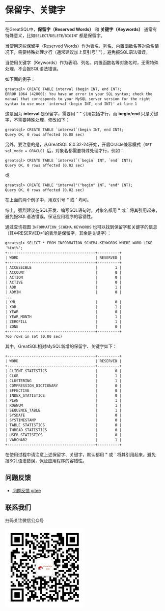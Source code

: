 # 保留字、关键字
---


在GreatSQL中，**保留字（Reserved Words）** 和 **关键字（Keywords）** 通常有特殊意义，比如`SELECT`/`DELETE`/`BIGINT` 都是保留字。

当使用这些保留字（Reserved Words）作为表名、列名、内置函数名等对象名情况下，需要特殊处理才行（通常建议加上反引号"`"），避免报SQL语法错误。

当使用关键字（Keywords）作为表明、列名、内置函数名等对象名时，无需特殊处理，不会报SQL语法错误。

如下面的例子：
```
greatsql> CREATE TABLE interval (begin INT, end INT);
ERROR 1064 (42000): You have an error in your SQL syntax; check the manual that corresponds to your MySQL server version for the right syntax to use near 'interval (begin INT, end INT)' at line 1
```

这是因为 **interval** 是保留字，需要用 "`" 引用包括才行，而 **begin**/**end** 只是关键字，不需要特殊处理，修改如下：
```
greatsql> CREATE TABLE `interval`(begin INT, end INT);
Query OK, 0 rows affected (0.08 sec)
```

另外，要注意的是，从GreatSQL 8.0.32-24开始，开启Oracle兼容模式（`SET sql_mode = ORACLE`）后，对象名都需要特殊处理才行，例如：
```
greatsql> CREATE TABLE `interval`(`begin` INT, `end` INT);
Query OK, 0 rows affected (0.02 sec)
```
或
```
greatsql> CREATE TABLE "interval"("begin" INT, "end" INT);
Query OK, 0 rows affected (0.02 sec)
```
在上面的两个例子中，用双引号 **"** 或 **`** 均可。

综上，强烈建议在SQL开发、编写SQL语句时，对象名都用 **"** 或 **`** 将其引用起来，避免报SQL语法错误，保证应用程序的容错性。

通过查询视图 `INFORMATION_SCHEMA.KEYWORDS` 也可以找到保留字和关键字的信息（其中RESERVED=1的表示是保留字，其余是关键字）：
```
greatsql> SELECT * FROM INFORMATION_SCHEMA.KEYWORDS WHERE WORD LIKE '%int%';
+----------------------------------------+----------+
| WORD                                   | RESERVED |
+----------------------------------------+----------+
| ACCESSIBLE                             |        1 |
| ACCOUNT                                |        0 |
| ACTION                                 |        0 |
| ACTIVE                                 |        0 |
| ADD                                    |        1 |
| ADMIN                                  |        0 |
...
| XML                                    |        0 |
| XOR                                    |        1 |
| YEAR                                   |        0 |
| YEAR_MONTH                             |        1 |
| ZEROFILL                               |        1 |
| ZONE                                   |        0 |
+----------------------------------------+----------+
766 rows in set (0.00 sec)
```

其中，GreatSQL相对MySQL新增的保留字、关键字如下：
```
+----------------------------------------+----------+
| WORD                                   | RESERVED |
+----------------------------------------+----------+
| CLIENT_STATISTICS                      |        0 |
| CLOB                                   |        1 |
| CLUSTERING                             |        1 |
| COMPRESSION_DICTIONARY                 |        0 |
| EFFECTIVE                              |        0 |
| INDEX_STATISTICS                       |        0 |
| PLAN                                   |        1 |
| ROWNUM                                 |        1 |
| SEQUENCE_TABLE                         |        1 |
| SYSDATE                                |        0 |
| SYSTIMESTAMP                           |        0 |
| TABLE_STATISTICS                       |        0 |
| THREAD_STATISTICS                      |        0 |
| USER_STATISTICS                        |        0 |
| VARCHAR2                               |        1 |
+----------------------------------------+----------+
```
在使用过程中请注意上述保留字、关键字，默认都用 **"** 或 **`** 将其引用起来，避免报SQL语法错误，保证应用程序的容错性。


**问题反馈**
---
- [问题反馈 gitee](https://gitee.com/GreatSQL/GreatSQL-Manual/issues)


**联系我们**
---

扫码关注微信公众号

![greatsql-wx](/greatsql-wx.jpg)
